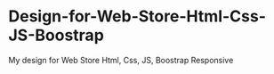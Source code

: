 # Design-for-Web-Store-Html-Css-JS-Boostrap
My design for Web Store Html, Css, JS, Boostrap
Responsive
